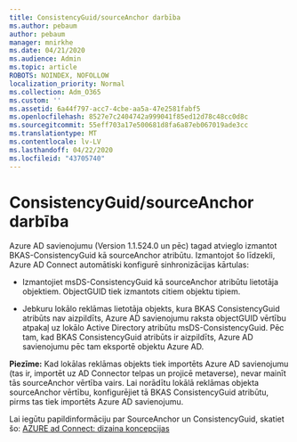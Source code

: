 ```yaml
---
title: ConsistencyGuid/sourceAnchor darbība
ms.author: pebaum
author: pebaum
manager: mnirkhe
ms.date: 04/21/2020
ms.audience: Admin
ms.topic: article
ROBOTS: NOINDEX, NOFOLLOW
localization_priority: Normal
ms.collection: Adm_O365
ms.custom: ''
ms.assetid: 6a44f797-acc7-4cbe-aa5a-47e2581fabf5
ms.openlocfilehash: 8527e7c2404742a999041f85ed12d78c48cc0d8c
ms.sourcegitcommit: 55eff703a17e500681d8fa6a87eb067019ade3cc
ms.translationtype: MT
ms.contentlocale: lv-LV
ms.lasthandoff: 04/22/2020
ms.locfileid: "43705740"
---
```

# <a name="consistencyguid--sourceanchor-behavior"></a>ConsistencyGuid/sourceAnchor darbība

Azure AD savienojumu (Version 1.1.524.0 un pēc) tagad atvieglo izmantot BKAS-ConsistencyGuid kā sourceAnchor atribūtu. Izmantojot šo līdzekli, Azure AD Connect automātiski konfigurē sinhronizācijas kārtulas:
  
- Izmantojiet msDS-ConsistencyGuid kā sourceAnchor atribūtu lietotāja objektiem. ObjectGUID tiek izmantots citiem objektu tipiem.
    
- Jebkuru lokālo reklāmas lietotāja objekts, kura BKAS ConsistencyGuid atribūts nav aizpildīts, Azure AD savienojumu raksta objectGUID vērtību atpakaļ uz lokālo Active Directory atribūtu msDS-ConsistencyGuid. Pēc tam, kad BKAS ConsistencyGuid atribūts ir aizpildīts, Azure AD savienojumu pēc tam eksportē objektu Azure AD.
    
 **Piezīme:** Kad lokālas reklāmas objekts tiek importēts Azure AD savienojumu (tas ir, importēt uz AD Connector telpas un projicē metaverse), nevar mainīt tās sourceAnchor vērtība vairs. Lai norādītu lokālā reklāmas objekta sourceAnchor vērtību, konfigurējiet tā BKAS ConsistencyGuid atribūtu, pirms tas tiek importēts Azure AD savienojumu. 
  
Lai iegūtu papildinformāciju par SourceAnchor un ConsistencyGuid, skatiet šo: [AZURE ad Connect: dizaina koncepcijas](https://docs.microsoft.com/azure/active-directory/connect/active-directory-aadconnect-design-concepts)
  

